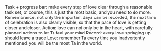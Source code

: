 Task + progress bar: make every step of love clear through a reasonable task set, of course, this is just the most basic, and you need to do more.
Remembrance: not only the important days can be recorded, the next time of celebration is also clearly visible, so that the pace of love is getting closer and closer.
Action: love can not only be in the heart, with carefully planned actions to let Ta feel your mind
Record: every love springing up should leave a trace
Love: remember Ta every time you inadvertently mentioned, you will be the most Ta in the world.
